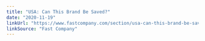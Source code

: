 ```yaml
---
title: "USA: Can This Brand Be Saved?"
date: "2020-11-19"
linkUrl: "https://www.fastcompany.com/section/usa-can-this-brand-be-saved?ref=rogerwong.me"
linkSource: "Fast Company"
---
```



